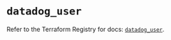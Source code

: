 # `datadog_user`

Refer to the Terraform Registry for docs: [`datadog_user`](https://registry.terraform.io/providers/datadog/datadog/3.40.0/docs/resources/user).
